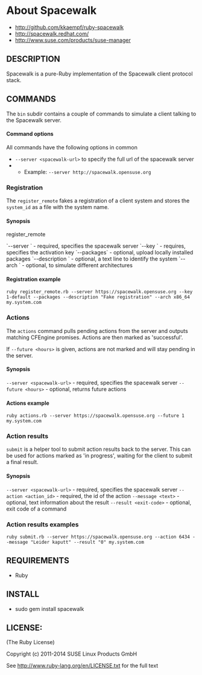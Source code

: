 # About Spacewalk

  * http://github.com/kkaempf/ruby-spacewalk
  * http://spacewalk.redhat.com/
  * http://www.suse.com/products/suse-manager

## DESCRIPTION

Spacewalk is a pure-Ruby implementation of the Spacewalk client
protocol stack.

## COMMANDS

The `bin` subdir contains a couple of commands to simulate a client
talking to the Spacewalk server.

#### Command options

All commands have the following options in common

  * `--server <spacewalk-url>` to specify the full url of the spacewalk server
  * * Example: `--server http://spacewalk.opensuse.org`

### Registration

The `register_remote` fakes a registration of a client system and
stores the `system_id` as a file with the system name.

#### Synopsis

  register_remote <options> <client-system-name>

  <options>
  `--server <spacewalk-url>` - required, specifies the spacewalk server
  `--key <activation-key>` - requires, specifies the activation key
  `--packages` - optional, upload locally installed packages
  `--description <text>` - optional, a text line to identify the system
  `--arch <arch>` - optional, to simulate different architectures

#### Registration example

  `ruby register_remote.rb --server https://spacewalk.opensuse.org --key 1-default --packages --description "Fake registration" --arch x86_64 my.system.com`

### Actions

The `actions` command pulls pending actions from the server and
outputs matching CFEngine promises. Actions are then marked as
'successful'.

If `--future <hours>` is given, actions are not marked and will stay
pending in the server.

#### Synopsis

  `--server <spacewalk-url>` - required, specifies the spacewalk server
  `--future <hours>` - optional, returns future actions

#### Actions example

  `ruby actions.rb --server https://spacewalk.opensuse.org --future 1 my.system.com`

### Action results

`submit` is a helper tool to submit action results back to the server.
This can be used for actions marked as 'in progress', waiting for the
client to submit a final result.

#### Synopsis

  `--server <spacewalk-url>` - required, specifies the spacewalk server
  `--action <action_id>` - required, the id of the action
  `--message <text>` - optional, text information about the result
  `--result <exit-code>` - optional, exit code of a command

### Action results examples

  `ruby submit.rb --server https://spacewalk.opensuse.org --action 6434 --message "Leider kaputt" --result "0" my.system.com`

## REQUIREMENTS

  * Ruby

## INSTALL

  * sudo gem install spacewalk

## LICENSE:

(The Ruby License)

Copyright (c) 2011-2014 SUSE Linux Products GmbH

See http://www.ruby-lang.org/en/LICENSE.txt for the full text
